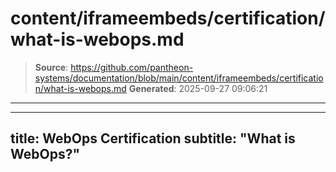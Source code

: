 # content/iframeembeds/certification/what-is-webops.md

> **Source**: https://github.com/pantheon-systems/documentation/blob/main/content/iframeembeds/certification/what-is-webops.md
> **Generated**: 2025-09-27 09:06:21

---

---
title: WebOps Certification
subtitle: "What is WebOps?"
---

<Partial file="certification-guide/what-is-webops.md" />

